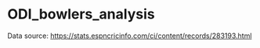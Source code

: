 # ODI_bowlers_analysis


Data source: https://stats.espncricinfo.com/ci/content/records/283193.html

